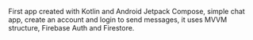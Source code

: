 First app created with Kotlin and Android Jetpack Compose, simple chat app, create an account and login to send messages, it uses MVVM structure, Firebase Auth and Firestore.
